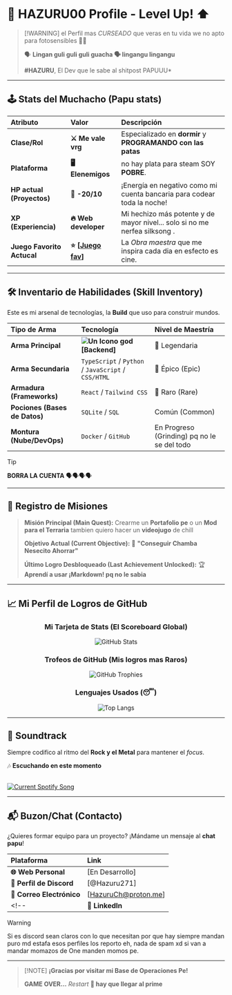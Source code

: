 <!--
**Hazuru00/Hazuru00** is a ✨ _special_ ✨ repository because its `README.md` (this file) appears on your GitHub profile.

Here are some ideas to get you started:

- 🔭 I’m currently working on ...
- 🌱 I’m currently learning ...
- 👯 I’m looking to collaborate on ...
- 🤔 I’m looking for help with ...
- 💬 Ask me about ...
- 📫 How to reach me: ...
- 😄 Pronouns: ...
- ⚡ Fun fact: ...
-->
# 👾 HAZURU00 Profile - Level Up! ⬆️

>  [!WARNING]
>   el Perfil mas *CURSEADO* que veras en tu vida we no apto para fotosensibles 📸🤡
> 
>  🗣️ **Lingan guli guli guli guacha 🗣 lingangu lingangu**
> 
>   **#HAZURU**, El Dev que le sabe al shitpost PAPUUU*

---

## 🕹️ Stats del Muchacho (Papu stats)

| Atributo | Valor | Descripción |
| :--- | :--- | :--- |
| **Clase/Rol** | **⚔️ Me vale vrg** | Especializado en **dormir** y **PROGRAMANDO con las patas** |
| **Plataforma** | **🖥️ Elenemigos** | no hay plata para steam SOY **POBRE**. |
| **HP actual (Proyectos)** | **💪 -20/10** | ¡Energía en negativo como mi cuenta bancaria para codear toda la noche! |
| **XP (Experiencia)** | **🔥 Web developer** | Mi hechizo más potente y de mayor nivel... solo si no me nerfea silksong . |
| **Juego Favorito Actucal** | **⭐️ [[Juego fav](https://store.steampowered.com/app/1635590/Mi_Amiga_Peppa_Cerdita/)]** | La *Obra maestra* que me inspira cada dia en esfecto es cine. |

---

## 🛠️ Inventario de Habilidades (Skill Inventory)

Este es mi arsenal de tecnologías, la **Build** que uso para construir mundos.

| Tipo de Arma | Tecnología | Nivel de Maestría |
| :--- | :--- | :--- |
| **Arma Principal** | **![Un Icono god](https://encrypted-tbn0.gstatic.com/images?q=tbn:ANd9GcTx_bdLqy2htwydfzFAz7T1ozxbfDGXD70kgg&s) [Backend]** | 🥇 Legendaria |
| **Arma Secundaria**| `TypeScript` / `Python` / `JavaScript` / `CSS/HTML` | 🥈 Épico (Epic) |
| **Armadura (Frameworks)** | `React` / `Tailwind CSS` | 🥉 Raro (Rare) |
| **Pociones (Bases de Datos)** | `SQLite` / `SQL` | Común (Common) |
| **Montura (Nube/DevOps)** | `Docker` / `GitHub` | En Progreso (Grinding) pq no le se del todo |

> [!TIP]
> **BORRA LA CUENTA** 🗣🗣🗣🗣

---

## 🎯 **Registro de Misiones**

> **Misión Principal (Main Quest):** Crearme un **Portafolio pe** o un **Mod para el Terraria** tambien quiero hacer un **videojugo** de chill
>
> **Objetivo Actual (Current Objective):** 🎯 **"Conseguir Chamba Nesecito Ahorrar"**
>
> **Último Logro Desbloqueado (Last Achievement Unlocked):** 🏆 **Aprendí a usar ¡Markdown! pq no le sabia**

---

## 📈 Mi Perfil de Logros de GitHub

<div align="center" background-color="#2C2D30">
    
### Mi Tarjeta de Stats (El Scoreboard Global)

![GitHub Stats](https://github-readme-stats.vercel.app/api?username=Hazuru00&show_icons=true&theme=aura&hide_border=true&count_private=true)

### Trofeos de GitHub (Mis logros mas Raros)

![GitHub Trophies](https://github-profile-trophy.vercel.app/?username=Hazuru00&theme=discord&no-border=true)

### Lenguajes Usados (😴)

![Top Langs](https://github-readme-stats.vercel.app/api/top-langs/?username=Hazuru00&layout=compact&theme=aura&hide_border=true)

</div>

<!-- 
curl \
  -X POST \
  -H "Content-Type: application/x-www-form-urlencoded" \
  -H "Authorization: Basic ODZjNmNhOTU3NjE3NDgwNGIzNGY2YTBhM2Q1M2U5MmI6ZDcyM2YzYzc4MmUwNDJmMWE0YTIxNTgwNWQzYzcxMGY=" \
  -d "grant_type=authorization_code&redirect_uri=http://127.0.0.1:80/callback&code=AQDnJvuMYRzeb4G4HzmMExnet96tGDYO-zf6ovyo-vbpMOy28zWa0Gduhn3i8_1DOHf4yGW_tyKz53zvSQrLMLUSL6K-WMJFoC8gUek2JUdcFscwFUto94Kupn5KB2J0mG9DGeCzqJ5-oLNEunAXdokvLFTeQAr5sExHq3EQC0QJEUOcULQoJP6ASUqRonNbL8AJOR34hxgjW6UH4NXrczyrVOmMk3V_iFP6BLiIJwinZYm8hB5jYg" \
  https://accounts.spotify.com/api/token

access_token":"BQBKoz2Nz6nuVI_2N1AUv62QRdV-tRnmyj5KpIuT-zkXvvGErVGDJG_lSiN1NA1RvrdXvzQmU-aZL61puxWJ79FQ-AxqsN_XH_mOCC2OD8EZhspc6z7fs2ucr_LM9zqR7OS_0ms6L3x5gbkOQDNM25JKv0r8j-IbqbduBICPbHSWtbY6S7Jp-r5704VJx5FneIwZgSPvnwk5aguwAVdeP2hxxPXsNj1-daTbKKQ-S88MKtCAPME8kw","token_type":"Bearer","expires_in":3600,"refresh_token":"AQBvkiMRL_SXKkwg4ieqEV_bZAHHoqmdDRH6jqOckeuIZIIhc2oRjLfGF82mltpKCjjzuyg3NtNA10ohkWK0ED-pWR9SF5tT9jb4jKUEzH5taFInX5lBEIpUebTT9fO2VKc","scope":"user-read-currently-playing user-read-recently-played"}


CODE: AQDnJvuMYRzeb4G4HzmMExnet96tGDYO-zf6ovyo-vbpMOy28zWa0Gduhn3i8_1DOHf4yGW_tyKz53zvSQrLMLUSL6K-WMJFoC8gUek2JUdcFscwFUto94Kupn5KB2J0mG9DGeCzqJ5-oLNEunAXdokvLFTeQAr5sExHq3EQC0QJEUOcULQoJP6ASUqRonNbL8AJOR34hxgjW6UH4NXrczyrVOmMk3V_iFP6BLiIJwinZYm8hB5jYg
CLIENT_ID="86c6ca9576174804b34f6a0a3d53e92b"
CLIENT_SECRET="d723f3c782e042f1a4a215805d3c710f"
REFRESH_TOKEN="BQBKoz2Nz6nuVI_2N1AUv62QRdV-tRnmyj5KpIuT-zkXvvGErVGDJG_lSiN1NA1RvrdXvzQmU-aZL61puxWJ79FQ-AxqsN_XH_mOCC2OD8EZhspc6z7fs2ucr_LM9zqR7OS_0ms6L3x5gbkOQDNM25JKv0r8j-IbqbduBICPbHSWtbY6S7Jp-r5704VJx5FneIwZgSPvnwk5aguwAVdeP2hxxPXsNj1-daTbKKQ-S88MKtCAPME8kw","token_type":"Bearer","expires_in":3600,"refresh_token":"AQBvkiMRL_SXKkwg4ieqEV_bZAHHoqmdDRH6jqOckeuIZIIhc2oRjLfGF82mltpKCjjzuyg3NtNA10ohkWK0ED-pWR9SF5tT9jb4jKUEzH5taFInX5lBEIpUebTT9fO2VKc","scope":"user-read-currently-playing user-read-recently-played"

BASE64: ODZjNmNhOTU3NjE3NDgwNGIzNGY2YTBhM2Q1M2U5MmI6ZDcyM2YzYzc4MmUwNDJmMWE0YTIxNTgwNWQzYzcxMGY=

git clone https://github.com/Hazuru00/Spotify-Readme
mkvirtualenv --python=/usr/bin/python3.10 venv
pip install -r Spotify-Readme/Source/requirements.txt
nano Spotify-Readme/Source/.env
git clone https://github.com/Hazuru00/Spotify-Readme mkvirtualenv --python=/usr/bin/python3.10 venv pip install -r Spotify-Readme/Source/requirements.txt

-->
---

## 🎵 Soundtrack

Siempre codifico al ritmo del **Rock y el Metal** para mantener el *focus*.

🎶 **Escuchando en este momento**

<br><a href="https://HazuCh.pythonanywhere.com/link">
  <img
    src="https://HazuCh.pythonanywhere.com?spin=true&scan=true&eq_color=rainbow&theme=dark"
    alt="Current Spotify Song"
  />
</a>




---

## 📬 Buzon/Chat (Contacto)

¿Quieres formar equipo para un proyecto? ¡Mándame un mensaje al **chat papu**!

| Plataforma | Link |
| :--- | :--- |
| **🌐 Web Personal** | [En Desarrollo] |
| **📌 Perfil de Discord** | [@Hazuru271] |
| **📧 Correo Electrónico** | [HazuruCh@proton.me] |
<!--| **🔗 LinkedIn** | [Aun no] | -->
> [!WARNING]
> Si es discord sean claros con lo que necesitan por que hay siempre mandan puro md estafa esos perfiles los reporto eh, nada de spam xd si van a mandar momazos de One manden momos pe.
---

>  [!NOTE]
>  **¡Gracias por visitar mi Base de Operaciones Pe!**
>
> **GAME OVER...** *Restart* **🚀 hay que llegar al prime**
